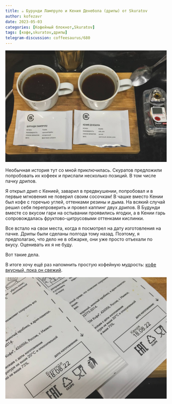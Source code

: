 ```yaml
---
title: ☕️ Бурунди Лампруло и Кения Денебола (дрипы) от Skuratov
author: kofezavr
date: 2023-05-03
categories: [Кофейный блокнот,Skuratov]
tags: [кофе,skuratov,дрипы]
telegram-discussion: coffeesaurus/680
--- 
```

![Бурунди Лампруло и Кения Денебола (дрипы) от Skuratov](/assets/img/posts/23/05/lampuro-and-denebola.jpg)

Необычная история тут со мной приключилась. Скуратов предложили попробовать их кофеек и прислали несколько позиций. В том числе пачку дрипов. 

Я открыл дрип с Кенией, заварил в предвкушении, попробовал и в первые мгновения не поверил своим сосочкам! В чашке вместо Кении был кофе с горечью углей, оттенками резины и дыма. На всякий случай решил себя перепроверить и провел каппинг двух дрипов. В Будунди вместе со вкусом гари на остывании проявились ягодки, а в Кении гарь сопровождалась фруктово-цитрусовыми оттенками кислинки. 

Все встало на свои места, когда я посмотрел на дату изготовления на пачке. Дрипы были сделаны полгода тому назад. Поэтому, я предполагаю, что дело не в обжарке, они уже просто отъехали по вкусу. Оценивать их я не буду. 

Вот такие дела. 

В итоге хочу ещё раз напомнить простую кофейную мудрость: [кофе вкусный, пока он свежий](https://www.youtube.com/watch?v=zwgrAcbh1Lg).

![Бурунди Лампруло и Кения Денебола (дрипы) от Skuratov](/assets/img/posts/23/05/lampuro-and-denebola-2.jpg)